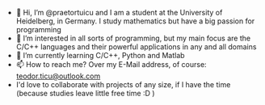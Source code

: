 - 👋 Hi, I’m @praetortuicu and I am a student at the University of Heidelberg, in Germany. I study mathematics but have a big passion for programming
- 👀 I’m interested in all sorts of programming, but my main focus are the C/C++ languages and their powerful applications in any and all domains
- 🌱 I’m currently learning C/C++, Python and Matlab
- 📫 How to reach me? Over my E-Mail address, of course: teodor.ticu@outlook.com
- I'd love to collaborate with projects of any size, if I have the time (because studies leave little free time :D )

<!---
praetortuicu/praetortuicu is a ✨ special ✨ repository because its `README.md` (this file) appears on your GitHub profile.
You can click the Preview link to take a look at your changes.
--->
